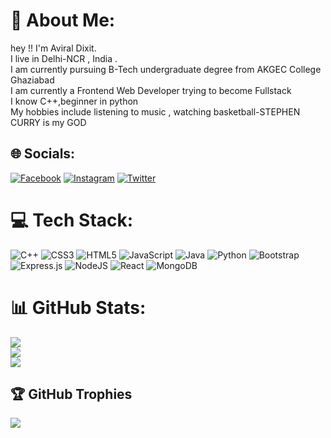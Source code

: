 # 💫 About Me:
hey !! I'm Aviral Dixit.<br>I live in Delhi-NCR , India .<br>I am currently pursuing B-Tech undergraduate degree from AKGEC College Ghaziabad <br>I am currently a Frontend Web Developer trying to become Fullstack<br>I know C++,beginner in python<br>My hobbies include listening to music , watching basketball-STEPHEN CURRY is my GOD


## 🌐 Socials:
[![Facebook](https://img.shields.io/badge/Facebook-%231877F2.svg?logo=Facebook&logoColor=white)](https://facebook.com/aviral2002@gmail.com) [![Instagram](https://img.shields.io/badge/Instagram-%23E4405F.svg?logo=Instagram&logoColor=white)](https://instagram.com/aviral2002@gmail.com) [![Twitter](https://img.shields.io/badge/Twitter-%231DA1F2.svg?logo=Twitter&logoColor=white)](https://twitter.com/aviral2002@gmail.com) 

# 💻 Tech Stack:
![C++](https://img.shields.io/badge/c++-%2300599C.svg?style=for-the-badge&logo=c%2B%2B&logoColor=white) ![CSS3](https://img.shields.io/badge/css3-%231572B6.svg?style=for-the-badge&logo=css3&logoColor=white) ![HTML5](https://img.shields.io/badge/html5-%23E34F26.svg?style=for-the-badge&logo=html5&logoColor=white) ![JavaScript](https://img.shields.io/badge/javascript-%23323330.svg?style=for-the-badge&logo=javascript&logoColor=%23F7DF1E) ![Java](https://img.shields.io/badge/java-%23ED8B00.svg?style=for-the-badge&logo=java&logoColor=white) ![Python](https://img.shields.io/badge/python-3670A0?style=for-the-badge&logo=python&logoColor=ffdd54) ![Bootstrap](https://img.shields.io/badge/bootstrap-%23563D7C.svg?style=for-the-badge&logo=bootstrap&logoColor=white) ![Express.js](https://img.shields.io/badge/express.js-%23404d59.svg?style=for-the-badge&logo=express&logoColor=%2361DAFB) ![NodeJS](https://img.shields.io/badge/node.js-6DA55F?style=for-the-badge&logo=node.js&logoColor=white) ![React](https://img.shields.io/badge/react-%2320232a.svg?style=for-the-badge&logo=react&logoColor=%2361DAFB) ![MongoDB](https://img.shields.io/badge/MongoDB-%234ea94b.svg?style=for-the-badge&logo=mongodb&logoColor=white)
# 📊 GitHub Stats:
![](https://github-readme-stats.vercel.app/api?username=avd30&theme=tokyonight&hide_border=true&include_all_commits=true&count_private=false)<br/>
![](https://github-readme-streak-stats.herokuapp.com/?user=avd30&theme=tokyonight&hide_border=true)<br/>
![](https://github-readme-stats.vercel.app/api/top-langs/?username=avd30&theme=tokyonight&hide_border=true&include_all_commits=true&count_private=false&layout=compact)

## 🏆 GitHub Trophies
![](https://github-profile-trophy.vercel.app/?username=avd30&theme=radical&no-frame=true&no-bg=false&margin-w=4)
